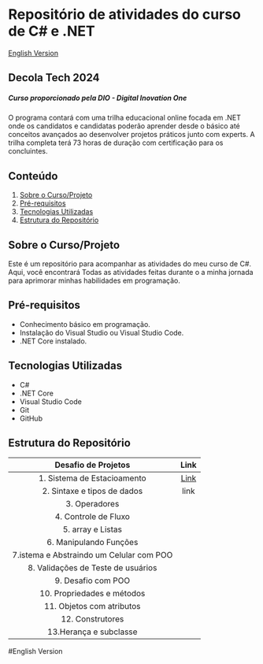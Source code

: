 # Repositório de atividades do curso de C&#35; e .NET
[English Version](README.en.md)
## Decola Tech 2024
##### Curso proporcionado pela DIO - Digital Inovation One
O programa contará com uma trilha educacional online focada em .NET onde os candidatos e candidatas poderão aprender desde o básico até conceitos avançados ao desenvolver projetos práticos junto com experts. A trilha completa terá 73 horas de duração com certificação para os concluintes.

## Conteúdo

1. [Sobre o Curso/Projeto](#sobre-o-curso)
2. [Pré-requisitos](#pré-requisitos)
3. [Tecnologias Utilizadas](#tecnologias-utilizadas)
4. [Estrutura do Repositório](#estrutura-do-repositório)



## Sobre o Curso/Projeto

Este é um repositório para acompanhar as atividades do meu curso de C#. Aqui, você encontrará Todas as atividades feitas durante o a minha jornada para aprimorar minhas habilidades em programação.

## Pré-requisitos

- Conhecimento básico em programação.
- Instalação do Visual Studio ou Visual Studio Code.
- .NET Core instalado.

## Tecnologias Utilizadas

- C#
- .NET Core
- Visual Studio Code
- Git
- GitHub

## Estrutura do Repositório
| Desafio de Projetos  | Link |
|:-------------:|:------------:|
| 1. Sistema de Estacioamento | [Link](projects/ex_1)  |
| 2. Sintaxe e tipos de dados  | link   |
|3. Operadores | |
|4. Controle de Fluxo||
|5. array e Listas||
|6. Manipulando Funções||
|7.istema e Abstraindo um Celular com POO||
|8. Validações de Teste de usuários||
|9. Desafio com POO||
|10. Propriedades e métodos||
|11. Objetos com atributos||
|12. Construtores||
|13.Herança e subclasse||




#English Version
#

